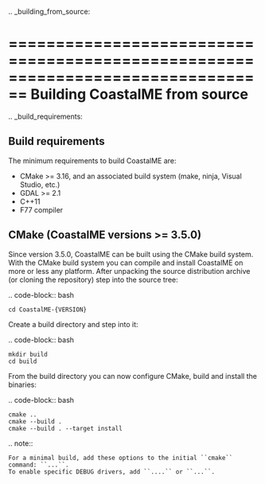 .. _building_from_source:

================================================================================
Building CoastalME from source
================================================================================

.. _build_requirements:

Build requirements
--------------------------------------------------------------------------------

The minimum requirements to build CoastalME are:

- CMake >= 3.16, and an associated build system (make, ninja, Visual Studio, etc.)
- GDAL >= 2.1 
- C++11 
- F77 compiler


CMake (CoastalME versions >= 3.5.0)
--------------------------------------------------------------------------------

Since version 3.5.0, CoastalME can be built using the CMake build system.
With the CMake build system you can compile and install CoastalME on more or less any
platform. After unpacking the source distribution archive (or cloning the repository)
step into the source tree:

.. code-block:: bash

    cd CoastalME-{VERSION}

Create a build directory and step into it:

.. code-block:: bash

    mkdir build
    cd build

From the build directory you can now configure CMake, build and install the binaries:

.. code-block:: bash

    cmake ..
    cmake --build .
    cmake --build . --target install

.. note::

    For a minimal build, add these options to the initial ``cmake`` command: ``...``.
    To enable specific DEBUG drivers, add ``....`` or ``...``.
    